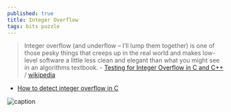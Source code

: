 ```yaml
---
published: true
title: Integer Overflow
tags: bits puzzle
---
```

> Integer overflow (and underflow – I’ll lump them together) is one of those pesky things that creeps up in the real world and makes low-level software a little less clean and elegant than what you might see in an algorithms textbook. - [Testing for Integer Overflow in C and C++](https://blog.reverberate.org/2012/12/testing-for-integer-overflow-in-c-and-c.html) / [wikipedia](https://en.wikipedia.org/wiki/Integer_overflow)

- [How to detect integer overflow in C](https://stackoverflow.com/questions/55468823/how-to-detect-integer-overflow-in-c)


![caption](https://upload.wikimedia.org/wikipedia/commons/thumb/5/53/Odometer_rollover.jpg/375px-Odometer_rollover.jpg)